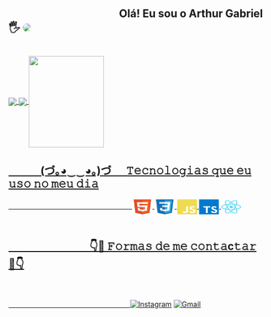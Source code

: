 ##   ㅤㅤ  ㅤㅤㅤ ㅤ  ㅤㅤㅤ ㅤ  Olá! Eu sou o Arthur Gabriel 🖐️ <img style="border-radius: 50px;" height="80em" src="https://cdn.discordapp.com/attachments/466968064676855808/1134116139778191471/picasion.com_700503e7071756f1ac7f35130bdf64cb.gif">
<br>

<div>
  <a href="https://github.com/ellen2121">
  <img height="180em"   align="center" src="https://github-readme-stats.vercel.app/api?username=mOONNDEV&show_icons=true&theme=radical&include_all_commits=true&count_private=true"/>
  <img height="180em"  align="center" src="https://github-readme-stats.vercel.app/api/top-langs/?username=mOONNDEV&layout=compact&langs_count=7&theme=radical" />

  <img align="center" width="148" height="180" src="https://media1.tenor.com/images/68e8337fb4eb7e40645d832c64762a8b/tenor.gif?itemid=19443613">
</div>


##   ㅤㅤㅤ (づ｡◕‿‿◕｡)づ ㅤ 𝚃𝚎𝚌𝚗𝚘𝚕𝚘𝚐𝚒𝚊𝚜 𝚚𝚞𝚎 𝚎𝚞 𝚞𝚜𝚘 𝚗𝚘 𝚖𝚎𝚞 𝚍𝚒𝚊 

<div style="display: inline_bloc;">
  ㅤㅤㅤㅤㅤㅤ  ㅤㅤㅤㅤㅤㅤ  ㅤㅤㅤㅤㅤㅤ
  <img align="center" alt="arT-HTML" height="30" width="40" src="https://raw.githubusercontent.com/devicons/devicon/master/icons/html5/html5-original.svg">
  <img align="center" alt="arT-CSS" height="30" width="40" src="https://raw.githubusercontent.com/devicons/devicon/master/icons/css3/css3-original.svg">
  <img align="center" alt="arT-Js" height="30" width="40" src="https://raw.githubusercontent.com/devicons/devicon/master/icons/javascript/javascript-plain.svg">
  <img align="center" alt="arT-Ts" height="30" width="40" src="https://raw.githubusercontent.com/devicons/devicon/master/icons/typescript/typescript-plain.svg">
  <img align="center" alt="arT-React" height="30" width="40" src="https://raw.githubusercontent.com/devicons/devicon/master/icons/react/react-original.svg">
  
</div>
<br>

##   ㅤㅤㅤㅤㅤㅤ  ㅤㅤ👇👻 𝙵𝚘𝚛𝚖𝚊𝚜 𝚍𝚎 𝚖𝚎 𝚌𝚘𝚗𝚝𝚊c𝚝𝚊𝚛 👻👇



 <div style="display: inline_bloc;">
   <br>
   
  ㅤㅤㅤ  ㅤㅤㅤㅤㅤㅤㅤㅤㅤㅤㅤㅤㅤ ㅤㅤ[![Instagram](https://img.shields.io/badge/Instagram-E4405F?style=for-the-badge&logo=instagram&logoColor=white)](https://instagram.com/_arthur.jpg_)
[![Gmail](https://img.shields.io/badge/Gmail-D14836?style=for-the-badge&logo=gmail&logoColor=white)](mailto:arthurdev1337@gmail.com)

</div>
<br>



